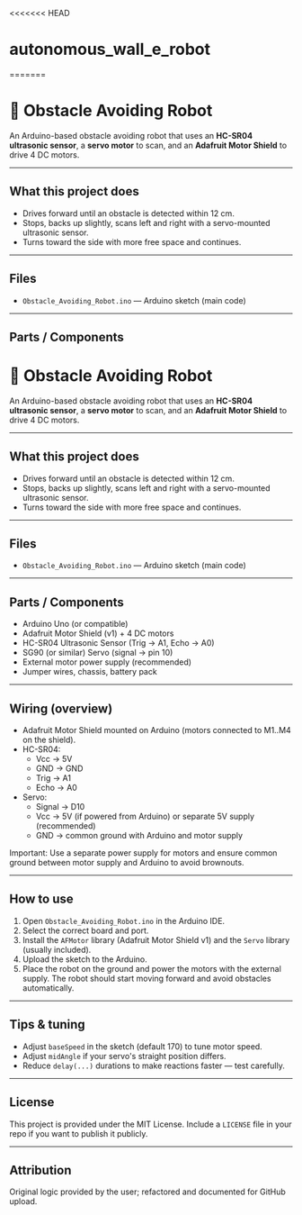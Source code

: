 <<<<<<< HEAD
# autonomous_wall_e_robot
=======
# 🤖 Obstacle Avoiding Robot

An Arduino-based obstacle avoiding robot that uses an **HC-SR04 ultrasonic sensor**, a **servo motor** to scan, and an **Adafruit Motor Shield** to drive 4 DC motors.

---

## What this project does

- Drives forward until an obstacle is detected within 12 cm.
- Stops, backs up slightly, scans left and right with a servo-mounted ultrasonic sensor.
- Turns toward the side with more free space and continues.

---

## Files

- `Obstacle_Avoiding_Robot.ino` — Arduino sketch (main code)

---

## Parts / Components

# 🤖 Obstacle Avoiding Robot

An Arduino-based obstacle avoiding robot that uses an **HC-SR04 ultrasonic sensor**, a **servo motor** to scan, and an **Adafruit Motor Shield** to drive 4 DC motors.

---

## What this project does

- Drives forward until an obstacle is detected within 12 cm.
- Stops, backs up slightly, scans left and right with a servo-mounted ultrasonic sensor.
- Turns toward the side with more free space and continues.

---

## Files

- `Obstacle_Avoiding_Robot.ino` — Arduino sketch (main code)

---

## Parts / Components

- Arduino Uno (or compatible)
- Adafruit Motor Shield (v1) + 4 DC motors
- HC-SR04 Ultrasonic Sensor (Trig → A1, Echo → A0)
- SG90 (or similar) Servo (signal → pin 10)
- External motor power supply (recommended)
- Jumper wires, chassis, battery pack

---

## Wiring (overview)

- Adafruit Motor Shield mounted on Arduino (motors connected to M1..M4 on the shield).
- HC-SR04:
  - Vcc → 5V
  - GND → GND
  - Trig → A1
  - Echo → A0
- Servo:
  - Signal → D10
  - Vcc → 5V (if powered from Arduino) or separate 5V supply (recommended)
  - GND → common ground with Arduino and motor supply

Important: Use a separate power supply for motors and ensure common ground between motor supply and Arduino to avoid brownouts.

---

## How to use

1. Open `Obstacle_Avoiding_Robot.ino` in the Arduino IDE.
2. Select the correct board and port.
3. Install the `AFMotor` library (Adafruit Motor Shield v1) and the `Servo` library (usually included).
4. Upload the sketch to the Arduino.
5. Place the robot on the ground and power the motors with the external supply. The robot should start moving forward and avoid obstacles automatically.

---

## Tips & tuning

- Adjust `baseSpeed` in the sketch (default 170) to tune motor speed.
- Adjust `midAngle` if your servo's straight position differs.
- Reduce `delay(...)` durations to make reactions faster — test carefully.

---

## License

This project is provided under the MIT License. Include a `LICENSE` file in your repo if you want to publish it publicly.

---

## Attribution

Original logic provided by the user; refactored and documented for GitHub upload.
